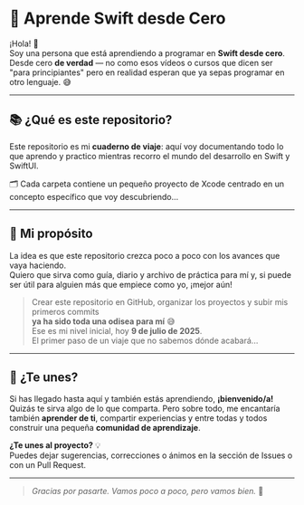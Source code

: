 # 🚀 Aprende Swift desde Cero

¡Hola! 👋  
Soy una persona que está aprendiendo a programar en **Swift desde cero**.  
Desde cero **de verdad** — no como esos vídeos o cursos que dicen ser "para principiantes" pero en realidad esperan que ya sepas programar en otro lenguaje. 😅

---

## 📚 ¿Qué es este repositorio?

Este repositorio es mi **cuaderno de viaje**: aquí voy documentando todo lo que aprendo y practico mientras recorro el mundo del desarrollo en Swift y SwiftUI.

🗂️ Cada carpeta contiene un pequeño proyecto de Xcode centrado en un concepto específico que voy descubriendo...

---

## 🌱 Mi propósito

La idea es que este repositorio crezca poco a poco con los avances que vaya haciendo.  
Quiero que sirva como guía, diario y archivo de práctica para mí y, si puede ser útil para alguien más que empiece como yo, ¡mejor aún!

> Crear este repositorio en GitHub, organizar los proyectos y subir mis primeros commits  
> **ya ha sido toda una odisea para mí** 😅  
> Ese es mi nivel inicial, hoy **9 de julio de 2025**.  
> El primer paso de un viaje que no sabemos dónde acabará...

---

## 🤝 ¿Te unes?

Si has llegado hasta aquí y también estás aprendiendo, **¡bienvenido/a!**  
Quizás te sirva algo de lo que comparta. Pero sobre todo, me encantaría también **aprender de ti**, compartir experiencias y entre todas y todos construir una pequeña **comunidad de aprendizaje**.

**¿Te unes al proyecto?** 💡  
Puedes dejar sugerencias, correcciones o ánimos en la sección de Issues o con un Pull Request.

---

> _Gracias por pasarte. Vamos poco a poco, pero vamos bien._ 💪
